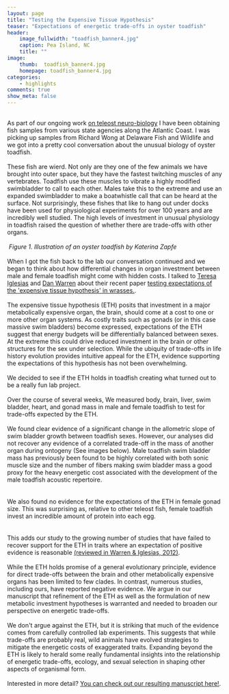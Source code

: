 ```yaml
---
layout: page
title: "Testing the Expensive Tissue Hypothesis"
teaser: "Expectations of energetic trade-offs in oyster toadfish"
header:
    image_fullwidth: "toadfish_banner4.jpg"
    caption: Pea Island, NC	
    title: ""
image:
    thumb:  toadfish_banner4.jpg
    homepage: toadfish_banner4.jpg
categories:
    - highlights
comments: true
show_meta: false
---
```

<br> 
 As part of our ongoing work <a href='https://carolinafishes.github.io/highlights/brains/'>on teleost neuro-biology</a> I have been obtaining fish samples from various state agencies along the Atlantic Coast. I was picking up samples from Richard Wong at Delaware Fish and Wildlife and we got into a pretty cool conversation about the unusual biology of oyster toadfish.
 <br>
 <br> 
 These fish are wierd. Not only are they one of the few animals we have brought into outer space, but they have the fastest twitching muscles of any vertebrates. Toadfish use these muscles to vibrate a highly modified swimbladder to call to each other. Males take this to the extreme and use an expanded swimbladder to make a boatwhistle call that can be heard at the surface. Not surprisingly, these fishes that like to hang out under docks have been used for physiological experiments for over 100 years and are incredibly well studied. The high levels of investment in unusual physiology in toadfish raised the question of whether there are trade-offs with other organs. 
 <br>
 <br>
 <img class="b30" src="http://carolinafishes.github.io/images/toadfish1.png" alt=""><em> Figure 1. Illustration of an oyster toadfish by Katerina Zapfe </em>
 <br>
 <br>
 When I got the fish back to the lab our conversation continued and we began to think about how differential changes in organ investment between male and female toadfish might come with hidden costs. I talked to <a href='https://www.researchgate.net/profile/Teresa_Iglesias'>Teresa Iglesias</a> and <a href='https://danlwarren.wordpress.com/'> Dan Warren</a> about their recent paper  <a href='https://www.ncbi.nlm.nih.gov/pubmed/22507754'>testing expectations of the 'expensive tissue hypothesis' in wrasses.</a>. 
<br>
<br>
The expensive tissue hypothesis (ETH) posits that investment in a major metabolically expensive organ, the brain, should come at a cost to one or more other organ systems. As costly traits such as gonads (or in this case massive swim bladders) become expressed, expectations of the ETH suggest that energy budgets will be differentially balanced between sexes. At the extreme this could drive reduced investment in the brain or other structures for the sex under selection. While the ubiquity of trade-offs in life history evolution provides intuitive appeal for the ETH, evidence supporting the expectations of this hypothesis has not been overwhelming.
<br>
<br>
We decided to see if the ETH holds in toadfish creating what turned out to be a really fun lab project.
<br>
<br>
Over the course of several weeks, We measured body, brain, liver, swim bladder, heart, and gonad mass in male and female toadfish to test for trade-offs expected by the ETH. 
<br>
<br>
We found clear evidence of a significant change in the allometric slope of swim bladder growth between toadfish sexes. However, our analyses did not recover any evidence of a correlated trade-off in the mass of another organ during ontogeny (See images below). Male toadfish swim bladder mass has previously been found to be highly correlated with both sonic muscle size and the number of fibers making swim bladder mass a good proxy for the heavy energetic cost associated with the development of the male toadfish acoustic repertoire. 
<br>
<br>
<img class="b30" src="http://carolinafishes.github.io/images/toadfish2.png" alt="">
<br>
<br>
We also found no evidence for the expectations of the ETH in female gonad size. This was surprising as, relative to other teleost fish, female toadfish invest an incredible amount of protein into each egg.  
<br>
<br>
<img class="b30" src="http://carolinafishes.github.io/images/toadfish3.png" alt="">
<br>
<br>
This adds our study to the growing number of studies that have failed to recover support for the ETH in traits where an expectation of positive evidence is reasonable <a href='https://www.ncbi.nlm.nih.gov/pubmed/22507754'>(reviewed in Warren & Iglesias, 2012)</a>.
<br>
<br>
 While the ETH holds promise of a general evolutionary principle, evidence for direct trade-offs between the brain and other metabolically expensive organs has been limited to few clades. In contrast, numerous studies, including ours, have reported negative evidence. We argue in our manuscript that refinement of the ETH as well as the formulation of new metabolic investment hypotheses is warranted and needed to broaden our perspective on energetic trade-offs. 
 <br>
 <br>
 We don't argue against the ETH, but it is striking that much of the evidence comes from carefully controlled lab experiments. This suggests that while trade-offs are probably real, wild animals have evolved strategies to mitigate the energetic costs of exaggerated traits. Expanding beyond the ETH is likely to herald some really fundamental insights into the relationship of energetic trade-offs, ecology, and sexual selection in shaping other aspects of organismal form.
<br>
<br>
Interested in more detail? <a href='https://onlinelibrary.wiley.com/doi/pdf/10.1002/ece3.3835'>You can check out our resulting manuscript here!</a></em>.
<br>

